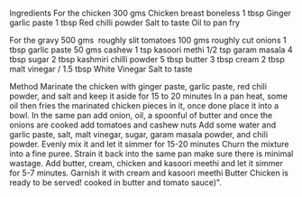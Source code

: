 Ingredients 
For the chicken 
300 gms Chicken breast boneless
1 tbsp Ginger garlic paste
1 tbsp Red chilli powder
Salt to taste
Oil to pan fry

For the gravy
500 gms  roughly slit tomatoes
100 gms roughly cut onions
1 tbsp garlic paste
50 gms cashew
1 tsp kasoori methi
1/2 tsp garam masala
4 tbsp sugar
2 tbsp kashmiri chilli powder
5 tbsp butter
3 tbsp cream
2 tbsp malt vinegar / 1.5 tbsp White Vinegar
Salt to taste

Method
Marinate the chicken with  ginger paste, garlic paste, red chili powder, and salt and keep it aside for 15 to 20 minutes
In a pan heat, some oil then fries the marinated chicken pieces in it, once done place it into a bowl.
In the same pan add onion, oil, a spoonful of butter and once the onions are cooked add tomatoes and cashew nuts
Add some water and garlic paste, salt, malt vinegar, sugar, garam masala powder, and chili powder. Evenly mix it and let it simmer for 15-20 minutes
Churn the mixture into a fine puree.
Strain it back into the same pan make sure there is minimal wastage.
Add butter, cream, chicken and kasoori meethi and let it simmer for 5-7 minutes.
Garnish it with cream and kasoori meethi
Butter Chicken is ready to be served! cooked in butter and tomato sauce)".
